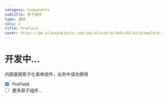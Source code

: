 ```yaml
---
category: Components
subtitle: 原子组件
type: 通用
cols: 2
title: ProField
cover: https://gw.alipayobjects.com/zos/alicdn/qtJm4yt45/AutoComplete.svg
---
```


# 开发中...

内部底层原子化表单组件，业务中请勿使用

- [x] ProField
- [ ] 更多原子组件...
